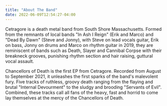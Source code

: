 ```yaml
---
title: "About The Band"
date: 2022-06-09T12:54:27-04:00
---
```


Cetragore is a death metal band from South Shore Massachusetts. Formed from the remnants of local bands "In Ash I Reign" (Erik and Marco) and "Dead By Dawn" (Steve and Jonny), with Steve on lead vocals guitar, Erik on bass, Jonny on drums and Marco on rhythm guitar in 2019, they are reminiscent of bands such as Death, Slayer and Cannibal Corpse with their breakneck grooves, punishing rhythm section and hair raising, guttural vocal assault. 

Chancellors of Death is the first EP from Cetragore. Recorded from August to September 2021, it unleashes the first sparks of the band's malevolent fury. Five tracks of ruthless, groovy death ranging from the flaying and brutal "Internal Devourment" to the sludgy and brooding "Servants of Evil". Combined, these tracks call all fans of the heavy, fast and horrid to come lay themselves at the mercy of the Chancellors of Death.
